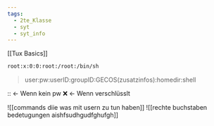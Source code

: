 ```yaml
---
tags:
  - 2te_Klasse
  - syt
  - syt_info
---
```

[[Tux Basics]]
```sh
root:x:0:0:root:/root:/bin/sh
```

>user:pw:userID:groupID:GECOS(zusatzinfos):homedir:shell

:: ← Wenn kein pw
:x: ← Wenn verschlüsslt 

![[commands diie was mit usern zu tun haben]]
![[rechte buchstaben bedetugungen aishfsudhgudfghufgh]]